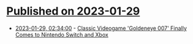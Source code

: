 # [Published on 2023-01-29](index.md)

* [2023-01-29, 02:34:00](https://games.slashdot.org/story/23/01/29/0027245/classic-videogame-goldeneye-007-finally-comes-to-nintendo-switch-and-xbox?utm_source=rss1.0mainlinkanon&utm_medium=feed) - [Classic Videogame 'Goldeneye 007' Finally Comes to Nintendo Switch and Xbox](https://games.slashdot.org/story/23/01/29/0027245/classic-videogame-goldeneye-007-finally-comes-to-nintendo-switch-and-xbox?utm_source=rss1.0mainlinkanon&utm_medium=feed)
